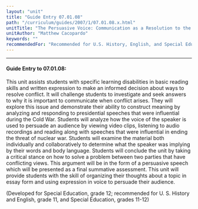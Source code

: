 ```yaml
---
layout: "unit"
title: "Guide Entry 07.01.08"
path: "/curriculum/guides/2007/1/07.01.08.x.html"
unitTitle: "The Persuasive Voice: Communication as a Resolution to the Cold War"
unitAuthor: "Matthew Cacopardo"
keywords: ""
recommendedFor: "Recommended for U.S. History, English, and Special Education, grades 11-12."
---
```

<body>
<hr/>
<h4>
Guide Entry to 07.01.08:
</h4>
<p>
This unit assists students with specific learning disabilities in basic reading skills and written expression to make an informed decision about ways to resolve conflict. It will challenge students to investigate and seek answers to why it is important to communicate when conflict arises. They will explore this issue and demonstrate their ability to construct meaning by analyzing and responding to presidential speeches that were influential during the Cold War. Students will analyze how the voice of the speaker is used to persuade an audience by viewing video clips, listening to audio recordings and reading along with speeches that were influential in ending the threat of nuclear war. Students will examine the material both individually and collaboratively to determine what the speaker was implying by their words and body language. Students will conclude the unit by taking a critical stance on how to solve a problem between two parties that have conflicting views. This argument will be in the form of a persuasive speech which will be presented as a final summative assessment. This unit will provide students with the skill of organizing their thoughts about a topic in essay form and using expression in voice to persuade their audience.
</p>
<p>
(Developed for Special Education, grade 12; recommended for U. S. History and English, grade 11, and Special Education, grades 11-12)
</p>
</body>
